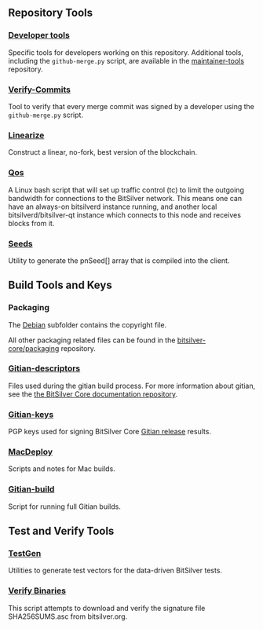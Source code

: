 Repository Tools
---------------------

### [Developer tools](/contrib/devtools) ###
Specific tools for developers working on this repository.
Additional tools, including the `github-merge.py` script, are available in the [maintainer-tools](https://github.com/bitsilver-core/bitsilver-maintainer-tools) repository.

### [Verify-Commits](/contrib/verify-commits) ###
Tool to verify that every merge commit was signed by a developer using the `github-merge.py` script.

### [Linearize](/contrib/linearize) ###
Construct a linear, no-fork, best version of the blockchain.

### [Qos](/contrib/qos) ###

A Linux bash script that will set up traffic control (tc) to limit the outgoing bandwidth for connections to the BitSilver network. This means one can have an always-on bitsilverd instance running, and another local bitsilverd/bitsilver-qt instance which connects to this node and receives blocks from it.

### [Seeds](/contrib/seeds) ###
Utility to generate the pnSeed[] array that is compiled into the client.

Build Tools and Keys
---------------------

### Packaging ###
The [Debian](/contrib/debian) subfolder contains the copyright file.

All other packaging related files can be found in the [bitsilver-core/packaging](https://github.com/bitsilver-core/packaging) repository.

### [Gitian-descriptors](/contrib/gitian-descriptors) ###
Files used during the gitian build process. For more information about gitian, see the [the BitSilver Core documentation repository](https://github.com/bitsilver-core/docs).

### [Gitian-keys](/contrib/gitian-keys)
PGP keys used for signing BitSilver Core [Gitian release](/doc/release-process.md) results.

### [MacDeploy](/contrib/macdeploy) ###
Scripts and notes for Mac builds.

### [Gitian-build](/contrib/gitian-build.py) ###
Script for running full Gitian builds.

Test and Verify Tools
---------------------

### [TestGen](/contrib/testgen) ###
Utilities to generate test vectors for the data-driven BitSilver tests.

### [Verify Binaries](/contrib/verifybinaries) ###
This script attempts to download and verify the signature file SHA256SUMS.asc from bitsilver.org.
